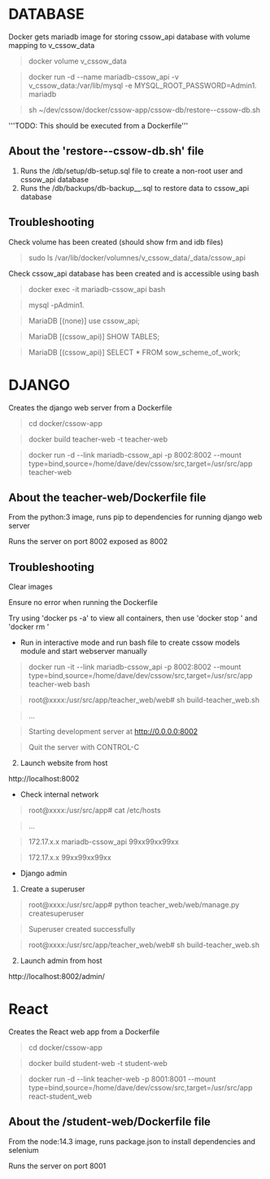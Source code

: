 # DATABASE

Docker gets mariadb image for storing cssow_api database with volume mapping to v_cssow_data

> docker volume v_cssow_data

> docker run -d --name mariadb-cssow_api -v v_cssow_data:/var/lib/mysql -e MYSQL_ROOT_PASSWORD=Admin1. mariadb

> sh ~/dev/cssow/docker/cssow-app/cssow-db/restore--cssow-db.sh

'''TODO: This should be executed from a Dockerfile'''

## About the 'restore--cssow-db.sh' file 

1. Runs the /db/setup/db-setup.sql file to create a non-root user and cssow_api database
2. Runs the /db/backups/db-backup__<TIMESTAMP>.sql to restore data to cssow_api database

## Troubleshooting

Check volume has been created (should show frm and idb files)

> sudo ls /var/lib/docker/volumnes/v_cssow_data/_data/cssow_api 

Check cssow_api database has been created and is accessible using bash

> docker exec -it mariadb-cssow_api bash

> mysql -pAdmin1.

> MariaDB [(none)] use cssow_api;

> MariaDB [(cssow_api)] SHOW TABLES;

> MariaDB [(cssow_api)] SELECT * FROM sow_scheme_of_work;

# DJANGO

Creates the django web server from a Dockerfile

> cd docker/cssow-app

> docker build teacher-web -t teacher-web

> docker run -d 
--link mariadb-cssow_api
-p 8002:8002
--mount type=bind,source=/home/dave/dev/cssow/src,target=/usr/src/app 
teacher-web

## About the teacher-web/Dockerfile file

From the python:3 image, runs pip to dependencies for running django web server

Runs the server on port 8002 exposed as 8002

## Troubleshooting

Clear images

Ensure no error when running the Dockerfile

Try using 'docker ps -a' to view all containers, then use 'docker stop <id>' and 'docker rm <id>'

- Run in interactive mode and run bash file to create cssow models module and start webserver manually

> docker run -it
--link mariadb-cssow_api
-p 8002:8002
--mount type=bind,source=/home/dave/dev/cssow/src,target=/usr/src/app 
teacher-web
bash

> root@xxxx:/usr/src/app/teacher_web/web# sh build-teacher_web.sh

> ...

> Starting development server at http://0.0.0.0:8002

> Quit the server with CONTROL-C

2. Launch website from host

http://localhost:8002

- Check internal network

> root@xxxx:/usr/src/app# cat /etc/hosts

> ...

> 172.17.x.x   mariadb-cssow_api  99xx99xx99xx

> 172.17.x.x   99xx99xx99xx

- Django admin

1. Create a superuser

> root@xxxx:/usr/src/app# python teacher_web/web/manage.py createsuperuser

> Superuser created successfully

> root@xxxx:/usr/src/app/teacher_web/web# sh build-teacher_web.sh

2. Launch admin from host

http://localhost:8002/admin/

# React

Creates the React web app from a Dockerfile

> cd docker/cssow-app

> docker build student-web -t student-web

> docker run -d 
--link teacher-web
-p 8001:8001
--mount type=bind,source=/home/dave/dev/cssow/src,target=/usr/src/app 
react-student_web

## About the /student-web/Dockerfile file

From the node:14.3 image, runs package.json to install dependencies and selenium

Runs the server on port 8001
